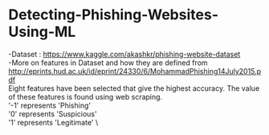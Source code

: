 # Detecting-Phishing-Websites-Using-ML
-Dataset : https://www.kaggle.com/akashkr/phishing-website-dataset \
-More on features in Dataset and how they are defined from http://eprints.hud.ac.uk/id/eprint/24330/6/MohammadPhishing14July2015.pdf \
Eight features have been selected that give the highest accuracy. The value of these features is found using web scraping.\
'-1' represents 'Phishing' \
'0' represents 'Suspicious' \
'1' represents 'Legitimate' \
